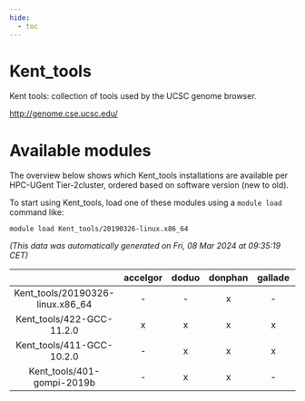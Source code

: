 ```yaml
---
hide:
  - toc
---
```


Kent_tools
==========


Kent tools: collection of tools used by the UCSC genome browser.

http://genome.cse.ucsc.edu/
# Available modules


The overview below shows which Kent_tools installations are available per HPC-UGent Tier-2cluster, ordered based on software version (new to old).

To start using Kent_tools, load one of these modules using a `module load` command like:

```shell
module load Kent_tools/20190326-linux.x86_64
```

*(This data was automatically generated on Fri, 08 Mar 2024 at 09:35:19 CET)*  

| |accelgor|doduo|donphan|gallade|joltik|skitty|
| :---: | :---: | :---: | :---: | :---: | :---: | :---: |
|Kent_tools/20190326-linux.x86_64|-|-|x|-|x|-|
|Kent_tools/422-GCC-11.2.0|x|x|x|x|x|x|
|Kent_tools/411-GCC-10.2.0|-|x|x|x|x|x|
|Kent_tools/401-gompi-2019b|-|x|x|-|x|x|
